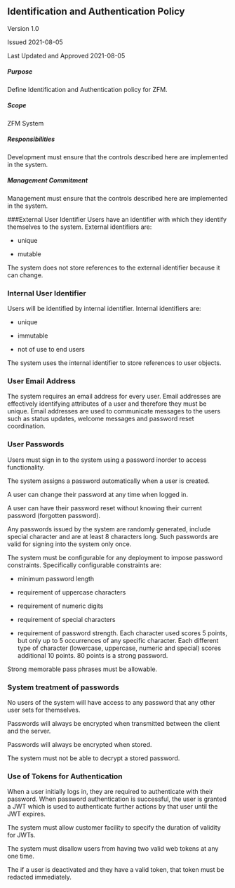 ## Identification and Authentication Policy

Version 1.0

Issued 2021-08-05

Last Updated and Approved 2021-08-05


##### Purpose
Define Identification and Authentication policy for ZFM.

##### Scope
ZFM System

##### Responsibilities
Development must ensure that the controls described here are implemented
in the system.

##### Management Commitment
Management must ensure that the controls described here are implemented in the system.


###External User Identifier
Users have an identifier with which they identify themselves to the system.
External identifiers are:

- unique
  
- mutable

The system does not store references to the external identifier because it can change.

### Internal User Identifier
Users will be identified by internal identifier.
Internal identifiers are:

- unique
  
- immutable
  
- not of use to end users

The system uses the internal identifier to store references to user objects.

### User Email Address

The system requires an email address for every user.
Email addresses are effectively identifying attributes of a user and therefore they must be unique.
Email addresses are used to communicate messages to the users such as status updates,
welcome messages and password reset coordination.

### User Passwords

Users must sign in to the system using a password inorder to access functionality.

The system assigns a password automatically when a user is created.

A user can change their password at any time when logged in.

A user can have their password reset without knowing their current password (forgotten password).

Any passwords issued by the system are randomly generated, include special character and are
at least 8 characters long. Such passwords are valid for signing into the system only once.

The system must be configurable for any deployment to impose password constraints.
Specifically configurable constraints are:

- minimum password length

- requirement of uppercase characters

- requirement of numeric digits

- requirement of special characters

- requirement of password strength. Each character used scores 5 points, but only up to 5 occurrences of any specific character.
  Each different type of character (lowercase, uppercase, numeric and special) scores additional 10 points. 
  80 points is a strong password.

Strong memorable pass phrases must be allowable.
  
### System treatment of passwords

No users of the system will have access to any password that any other user sets for themselves.

Passwords will always be encrypted when transmitted between the client and the server.

Passwords will always be encrypted when stored.

The system must not be able to decrypt a stored password.

### Use of Tokens for Authentication

When a user initially logs in, they are required to authenticate with their password.
When password authentication is successful, the user is granted a JWT which is used 
to authenticate further actions by that user until the JWT expires.

The system must allow customer facility to specify the duration of validity for JWTs.

The system must disallow users from having two valid web tokens at any one time.

The if a user is deactivated and they have a valid token, that token must be
redacted immediately.









